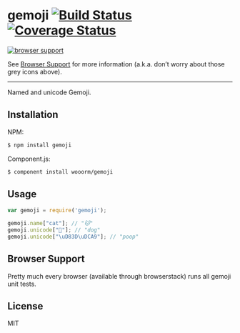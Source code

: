 # gemoji [![Build Status](https://travis-ci.org/wooorm/gemoji.svg?branch=master)](https://travis-ci.org/wooorm/gemoji) [![Coverage Status](https://img.shields.io/coveralls/wooorm/gemoji.svg)](https://coveralls.io/r/wooorm/gemoji?branch=master)

[![browser support](https://ci.testling.com/wooorm/gemoji.png) ](https://ci.testling.com/wooorm/gemoji)

See [Browser Support](#browser-support) for more information (a.k.a. don’t worry about those grey icons above).

---

Named and unicode Gemoji.

## Installation

NPM:
```sh
$ npm install gemoji
```

Component.js:
```sh
$ component install wooorm/gemoji
```

## Usage

```js
var gemoji = require('gemoji');

gemoji.name["cat"]; // "🐱"
gemoji.unicode["🐶"]; // "dog"
gemoji.unicode["\uD83D\uDCA9"]; // "poop"
```

## Browser Support
Pretty much every browser (available through browserstack) runs all gemoji unit tests.

## License

  MIT

